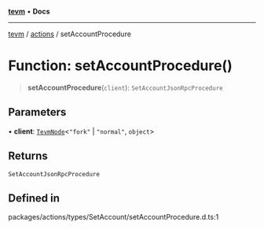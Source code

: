 [**tevm**](../../README.md) • **Docs**

***

[tevm](../../modules.md) / [actions](../README.md) / setAccountProcedure

# Function: setAccountProcedure()

> **setAccountProcedure**(`client`): `SetAccountJsonRpcProcedure`

## Parameters

• **client**: [`TevmNode`](../../index/type-aliases/TevmNode.md)\<`"fork"` \| `"normal"`, `object`\>

## Returns

`SetAccountJsonRpcProcedure`

## Defined in

packages/actions/types/SetAccount/setAccountProcedure.d.ts:1
